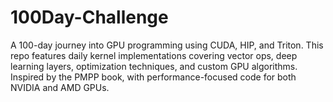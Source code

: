 # 100Day-Challenge
A 100-day journey into GPU programming using CUDA, HIP, and Triton. This repo features daily kernel implementations covering vector ops, deep learning layers, optimization techniques, and custom GPU algorithms. Inspired by the PMPP book, with performance-focused code for both NVIDIA and AMD GPUs.
